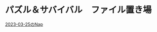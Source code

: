 # パズル＆サバイバル　ファイル置き場

[2023-03-25のNap](https://github.com/chisha-o/Puzzles-and-Survival/blob/Puzzles-and-Survival/Kokudo-2023-03-25.xlsx) 
